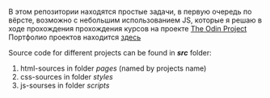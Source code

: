 В этом репозитории находятся простые задачи, в первую очередь по вёрсте, возможно с небольшим использованием JS, 
которые я решаю в ходе прохождения прохождения курсов на проекте [The Odin Project](https://www.theodinproject.com/)
Портфолио проектов находится [здесь](https://funnydrew.github.io/simple_TOR/)

Source code for different projects can be found in ***src*** folder: 
1. html-sources in folder *pages* (named by projects name) 
2. css-sources in folder *styles* 
3. js-sourses in folder *scripts*